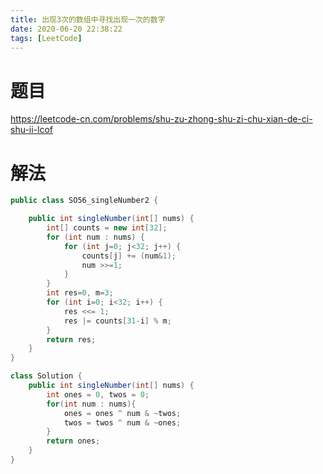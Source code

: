 ```yaml
---
title: 出现3次的数组中寻找出现一次的数字
date: 2020-06-20 22:38:22
tags: [LeetCode]
---
```


# 题目

https://leetcode-cn.com/problems/shu-zu-zhong-shu-zi-chu-xian-de-ci-shu-ii-lcof

<!--more-->



# 解法

```java
public class SO56_singleNumber2 {

    public int singleNumber(int[] nums) {
        int[] counts = new int[32];
        for (int num : nums) {
            for (int j=0; j<32; j++) {
                counts[j] += (num&1);
                num >>=1;
            }
        }
        int res=0, m=3;
        for (int i=0; i<32; i++) {
            res <<= 1;
            res |= counts[31-i] % m;
        }
        return res;
    }
}
```



```java
class Solution {
    public int singleNumber(int[] nums) {
        int ones = 0, twos = 0;
        for(int num : nums){
            ones = ones ^ num & ~twos;
            twos = twos ^ num & ~ones;
        }
        return ones;
    }
}
```

